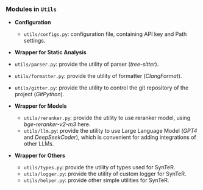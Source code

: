 ### Modules in `Utils`
- **Configuration**
  - `utils/configs.py`: configuration file, containing API key and Path settings.

- **Wrapper for Static Analysis**
- `utils/parser.py`: provide the utility of parser (*tree-sitter*).
- `utils/formatter.py`: provide the utility of formatter (*ClangFormat*).
- `utils/gitter.py`: provide the utility to control the git repository of the project (*GitPython*).

- **Wrapper for Models**
  - `utils/reranker.py`: provide the utility to use reranker model, using *bge-reranker-v2-m3* here.
  - `utils/llm.py`: provide the utility to use Large Language Model (*GPT4* and *DeepSeekCoder*), which is convenient for adding integrations of other LLMs.

- **Wrapper for Others**
  - `utils/types.py`: provide the utility of types used for SynTeR.
  - `utils/logger.py`: provide the utility of custom logger for SynTeR.
  - `utils/helper.py`: provide other simple utilities for SynTeR.